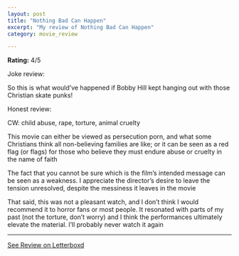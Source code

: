 ```yaml
---
layout: post
title: "Nothing Bad Can Happen"
excerpt: "My review of Nothing Bad Can Happen"
category: movie_review

---
```


**Rating:** 4/5

Joke review:

So this is what would’ve happened if Bobby Hill kept hanging out with those Christian skate punks!

Honest review:

CW: child abuse, rape, torture, animal cruelty

This movie can either be viewed as persecution porn, and what some Christians think all non-believing families are like; or it can be seen as a red flag (or flags) for those who believe they must endure abuse or cruelty in the name of faith

The fact that you cannot be sure which is the film’s intended message can be seen as a weakness. I appreciate the director’s desire to leave the tension unresolved, despite the messiness it leaves in the movie

That said, this was not a pleasant watch, and I don’t think I would recommend it to horror fans or most people. It resonated with parts of my past (not the torture, don’t worry) and I think the performances ultimately elevate the material. I’ll probably never watch it again

<hr>

[See Review on Letterboxd](https://boxd.it/26IwjR)
